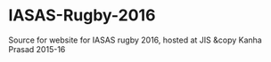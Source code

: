 # IASAS-Rugby-2016
Source for website for IASAS rugby 2016, hosted at JIS
&copy Kanha Prasad 2015-16
